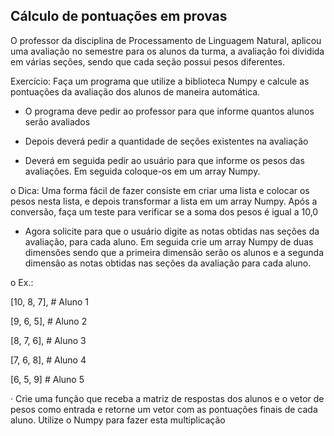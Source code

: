 ## Cálculo de pontuações em provas

O professor da disciplina de Processamento de Linguagem Natural, aplicou uma avaliação no semestre para os alunos da turma, a avaliação foi dividida em várias seções, sendo que cada seção possui pesos diferentes.

Exercício: Faça um programa que utilize a biblioteca Numpy e calcule as pontuações da avaliação dos alunos de maneira automática.

- O programa deve pedir ao professor para que informe quantos alunos serão avaliados

- Depois deverá pedir a quantidade de seções existentes na avaliação

- Deverá em seguida pedir ao usuário para que informe os pesos das avaliações. Em seguida coloque-os em um array Numpy.

o Dica: Uma forma fácil de fazer consiste em criar uma lista e colocar os pesos nesta lista, e depois transformar a lista em um array Numpy. Após a conversão, faça um teste para verificar se a soma dos pesos é igual a 10,0

- Agora solicite para que o usuário digite as notas obtidas nas seções da avaliação, para cada aluno. Em seguida crie um array Numpy de duas dimensões sendo que a primeira dimensão serão os alunos e a segunda dimensão as notas obtidas nas seções da avaliação para cada aluno.

o Ex.:

[10, 8, 7], # Aluno 1

[9, 6, 5], # Aluno 2

[8, 7, 6], # Aluno 3

[7, 6, 8], # Aluno 4

[6, 5, 9] # Aluno 5

· Crie uma função que receba a matriz de respostas dos alunos e o vetor de pesos como entrada e retorne um vetor com as pontuações finais de cada aluno. Utilize o Numpy para fazer esta multiplicação